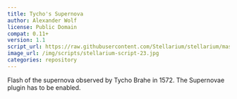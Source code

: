 ```yaml
---
title: Tycho's Supernova
author: Alexander Wolf
license: Public Domain
compat: 0.11+
version: 1.1
script_url: https://raw.githubusercontent.com/Stellarium/stellarium/master/scripts/supernova.ssc
image_url: /img/scripts/stellarium-script-23.jpg
categories: repository
---
```

Flash of the supernova observed by Tycho Brahe in 1572. The Supernovae plugin has to be enabled.